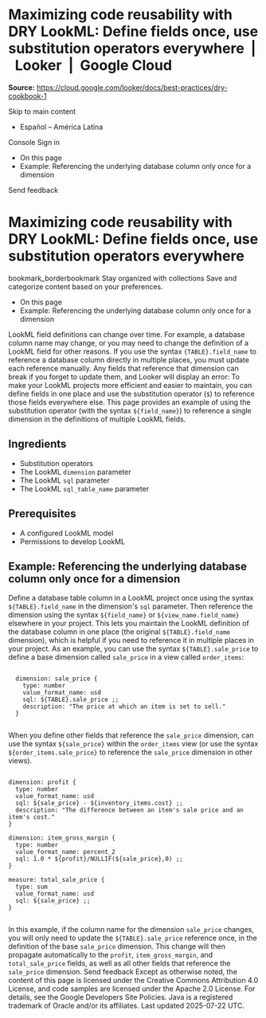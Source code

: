 # Maximizing code reusability with DRY LookML: Define fields once, use substitution operators everywhere  |  Looker  |  Google Cloud

**Source:** https://cloud.google.com/looker/docs/best-practices/dry-cookbook-1

Skip to main content 
  * Español – América Latina

Console  Sign in


  * On this page
  * Example: Referencing the underlying database column only once for a dimension




Send feedback 
#  Maximizing code reusability with DRY LookML: Define fields once, use substitution operators everywhere
bookmark_borderbookmark Stay organized with collections  Save and categorize content based on your preferences.
  * On this page
  * Example: Referencing the underlying database column only once for a dimension


LookML field definitions can change over time. For example, a database column name may change, or you may need to change the definition of a LookML field for other reasons.
If you use the syntax `{TABLE}.field_name` to reference a database column directly in multiple places, you must update each reference manually. Any fields that reference that dimension can break if you forget to update them, and Looker will display an error:
To make your LookML projects more efficient and easier to maintain, you can define fields in one place and use the substitution operator (`$`) to reference those fields everywhere else.
This page provides an example of using the substitution operator (with the syntax `${field_name}`) to reference a single dimension in the definitions of multiple LookML fields.
## Ingredients
  * Substitution operators
  * The LookML `dimension` parameter
  * The LookML `sql` parameter
  * The LookML `sql_table_name` parameter


## Prerequisites
  * A configured LookML model
  * Permissions to develop LookML


## Example: Referencing the underlying database column only once for a dimension
Define a database table column in a LookML project once using the syntax `${TABLE}.field_name` in the dimension's `sql` parameter. Then reference the dimension using the syntax `${field_name}` or `${view_name.field_name}` elsewhere in your project. This lets you maintain the LookML definition of the database column in one place (the original `${TABLE}.field_name` dimension), which is helpful if you need to reference it in multiple places in your project.
As an example, you can use the syntax `${TABLE}.sale_price` to define a base dimension called `sale_price` in a view called `order_items`:
```

  dimension: sale_price {
    type: number
    value_format_name: usd
    sql: ${TABLE}.sale_price ;;
    description: "The price at which an item is set to sell."
  }


```

When you define other fields that reference the `sale_price` dimension, can use the syntax `${sale_price}` within the `order_items` view (or use the syntax `${order_items.sale_price}` to reference the `sale_price` dimension in other views).
```

dimension: profit {
  type: number
  value_format_name: usd
  sql: ${sale_price} - ${inventory_items.cost} ;;
  description: "The difference between an item's sale price and an item's cost."
}

dimension: item_gross_margin {
  type: number
  value_format_name: percent_2
  sql: 1.0 * ${profit}/NULLIF(${sale_price},0) ;;
}

measure: total_sale_price {
  type: sum
  value_format_name: usd
  sql: ${sale_price} ;;
}


```

In this example, if the column name for the dimension `sale_price` changes, you will only need to update the `${TABLE}.sale_price` reference once, in the definition of the base `sale_price` dimension. This change will then propagate automatically to the `profit`, `item_gross_margin`, and `total_sale_price` fields, as well as all other fields that reference the `sale_price` dimension.
Send feedback 
Except as otherwise noted, the content of this page is licensed under the Creative Commons Attribution 4.0 License, and code samples are licensed under the Apache 2.0 License. For details, see the Google Developers Site Policies. Java is a registered trademark of Oracle and/or its affiliates.
Last updated 2025-07-22 UTC.



